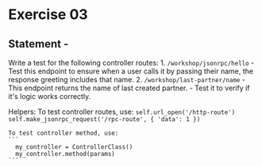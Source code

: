 
# Exercise 03

## Statement -
  Write a test for the following controller routes:
    1. `/workshop/jsonrpc/hello`
       - Test this endpoint to ensure when a user calls it by passing their
         name, the response greeting includes that name.
    2. `/workshop/last-partner/name`
       - This endpoint returns the name of last created partner.
       - Test it to verify if it's logic works correctly.

  Helpers:
    To test controller routes, use:
    ```
      self.url_open('/http-route')
      self.make_jsonrpc_request('/rpc-route', {
          'data': 1
      })
    ```

    To test controller method, use:
    ```
      my_controller = ControllerClass()
      my_controller.method(params)
    ```
